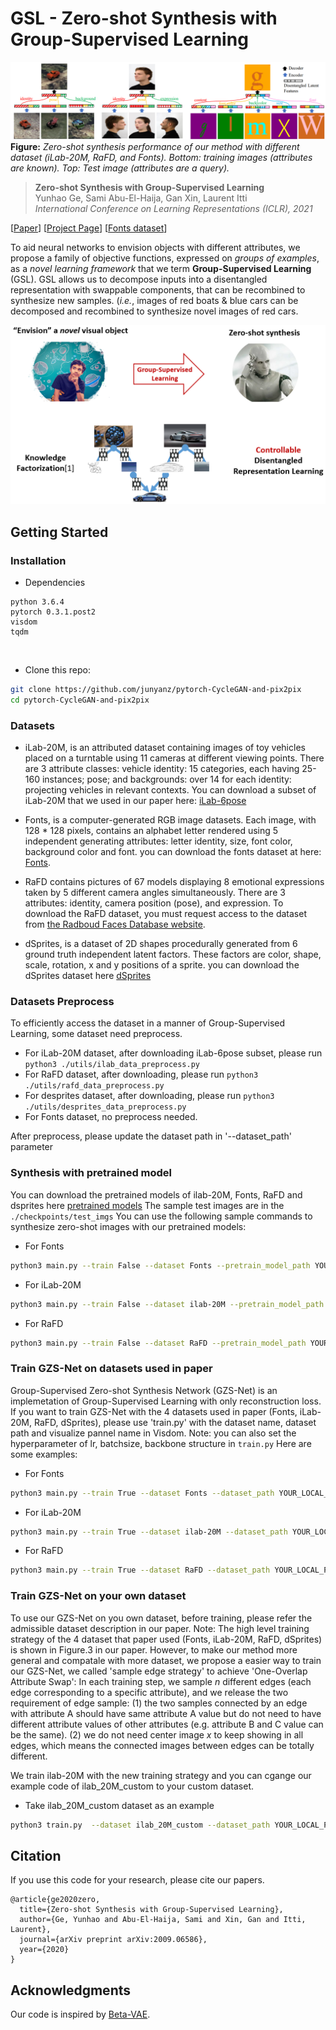
# GSL - Zero-shot Synthesis with Group-Supervised Learning


![image](./docs/Fig-1.png)
**Figure:** *Zero-shot synthesis performance of our method with different dataset (iLab-20M, RaFD, and Fonts). Bottom: training images (attributes are known). Top:
Test image (attributes are a query).*

> **Zero-shot Synthesis with Group-Supervised Learning** <br>
> Yunhao Ge, Sami Abu-El-Haija, Gan Xin, Laurent Itti <br>
> *International Conference on Learning Representations (ICLR), 2021*

[[Paper](https://arxiv.org/pdf/2009.06586.pdf)]
[[Project Page](https://github.com/gyhandy/Group-Supervised-Learning)]
[[Fonts dataset](http://ilab.usc.edu/datasets/fonts)]

To aid neural networks to envision objects with different attributes, we propose a family of objective functions, expressed on *groups of examples*, as a *novel learning framework* that we
term **Group-Supervised Learning** (GSL). 
GSL allows us to decompose inputs into a disentangled representation with swappable components, that can be recombined to synthesize new samples.
(*i.e.*, images of red boats & blue cars can be decomposed and recombined to synthesize novel images of red cars.

<img src='docs/Fig-2.png'>

## Getting Started

### Installation

- Dependencies
```
python 3.6.4
pytorch 0.3.1.post2
visdom
tqdm
```
<br>

- Clone this repo:
```bash
git clone https://github.com/junyanz/pytorch-CycleGAN-and-pix2pix
cd pytorch-CycleGAN-and-pix2pix
```

### Datasets
- iLab-20M, is an attributed dataset containing images of toy vehicles placed
on a turntable using 11 cameras at different viewing points. There are 3 attribute classes: vehicle
identity: 15 categories, each having 25-160 instances; pose; and backgrounds: over 14 for each
identity: projecting vehicles in relevant contexts. You can download a subset of iLab-20M that we used in our paper here: [iLab-6pose](http://ilab.usc.edu/datasets/fonts)

- Fonts, is a computer-generated RGB image datasets. Each image, with 128 * 128 pixels, contains an alphabet letter rendered using 5 independent generating attributes: letter identity, size, font color, background color and font.
you can download the fonts dataset at here: [Fonts](http://ilab.usc.edu/datasets/fonts).

- RaFD contains pictures of 67 models displaying 8 emotional expressions taken by 5 different camera angles simultaneously. There are 3 attributes: identity, camera position (pose), and expression.
To download the RaFD dataset, you must request access to the dataset from [the Radboud Faces Database website](http://www.socsci.ru.nl:8180/RaFD2/RaFD?p=main). 

- dSprites, is a dataset of 2D shapes procedurally generated from 6 ground truth independent latent factors. These factors are color, shape, scale, rotation, x and y positions of a sprite.
you can download the dSprites dataset here [dSprites](https://github.com/deepmind/dsprites-dataset)

### Datasets Preprocess

To efficiently access the dataset in a manner of Group-Supervised Learning, some dataset need preprocess.
- For iLab-20M dataset, after downloading iLab-6pose subset, please run `python3 ./utils/ilab_data_preprocess.py`
- For RaFD dataset, after downloading, please run `python3 ./utils/rafd_data_preprocess.py`
- For desprites dataset, after downloading, please run `python3 ./utils/desprites_data_preprocess.py`
- For Fonts dataset, no preprocess needed.

After preprocess, please update the dataset path in '--dataset_path' parameter

### Synthesis with pretrained model

You can download the pretrained models of ilab-20M, Fonts, RaFD and dsprites here  [pretrained models](http://ilab.usc.edu/datasets/pretrained_models.zip)
The sample test images are in the `./checkpoints/test_imgs`
You can use the following sample commands to synthesize zero-shot images with our pretrained models:
- For Fonts
```bash
python3 main.py --train False --dataset Fonts --pretrain_model_path YOUR_LOCAL_PATH_OF_PRETRAINED_MODEL --test_img_path './checkpoints/test_imgs/fonts' --viz_name fonts
```

- For iLab-20M
```bash
python3 main.py --train False --dataset ilab-20M --pretrain_model_path YOUR_LOCAL_PATH_OF_PRETRAINED_MODEL --test_img_path './checkpoints/test_imgs/ilab_20M' --viz_name ilab-20m
```

- For RaFD
```bash
python3 main.py --train False --dataset RaFD --pretrain_model_path YOUR_LOCAL_PATH_OF_PRETRAINED_MODEL --test_img_path './checkpoints/test_imgs/rafd' --viz_name rafd
```

### Train GZS-Net on datasets used in paper
Group-Supervised Zero-shot Synthesis Network (GZS-Net) is an implemetation of Group-Supervised Learning with only reconstruction loss.
If you want to train GZS-Net with the 4 datasets used in paper (Fonts, iLab-20M, RaFD, dSprites), please use 'train.py' with the dataset name, dataset path and visualize pannel name in Visdom. 
Note: you can also set the hyperparameter of lr, batchsize, backbone structure in `train.py`
Here are some examples:

- For Fonts
```bash
python3 main.py --train True --dataset Fonts --dataset_path YOUR_LOCAL_PATH_OF_FONTS --viz_name fonts
```

- For iLab-20M
```bash
python3 main.py --train True --dataset ilab-20M --dataset_path YOUR_LOCAL_PATH_OF_ILAB --viz_name ilab-20m
```

- For RaFD
```bash
python3 main.py --train True --dataset RaFD --dataset_path YOUR_LOCAL_PATH_OF_RaFD --viz_name rafd
```

### Train GZS-Net on your own dataset

To use our GZS-Net on you own dataset, before training, please refer the admissible dataset description in our paper.
Note:  The high level training strategy of the 4 dataset that paper used (Fonts, iLab-20M, RaFD, dSprites) is shown in Figure.3 in our paper. However, to make our method more general and compatale with 
more dataset, we propose a easier way to train our GZS-Net, we called 'sample edge strategy' to achieve 'One-Overlap Attribute Swap': In each training step, we sample *n* different edges (each edge corresponding to a specific attribute), 
and we release the two requirement of edge sample: (1) the two samples connected by an edge with attribute A should have same attribute A value but do not need to have different attribute values of other attributes (e.g. attribute B and C value can be the same). 
(2) we do not need center image *x* to keep showing in all edges, which means the connected images between edges can be totally different.

We train ilab-20M with the new training strategy and you can cgange our example code of ilab_20M_custom to your custom dataset. 

- Take ilab_20M_custom dataset as an example
```bash
python3 train.py  --dataset ilab_20M_custom --dataset_path YOUR_LOCAL_PATH_OF_CUSTOM_DATASET --viz_name ilab_20M_custom
```


## Citation
If you use this code for your research, please cite our papers.
```
@article{ge2020zero,
  title={Zero-shot Synthesis with Group-Supervised Learning},
  author={Ge, Yunhao and Abu-El-Haija, Sami and Xin, Gan and Itti, Laurent},
  journal={arXiv preprint arXiv:2009.06586},
  year={2020}
}
```

## Acknowledgments
Our code is inspired by [Beta-VAE](https://github.com/1Konny/Beta-VAE).